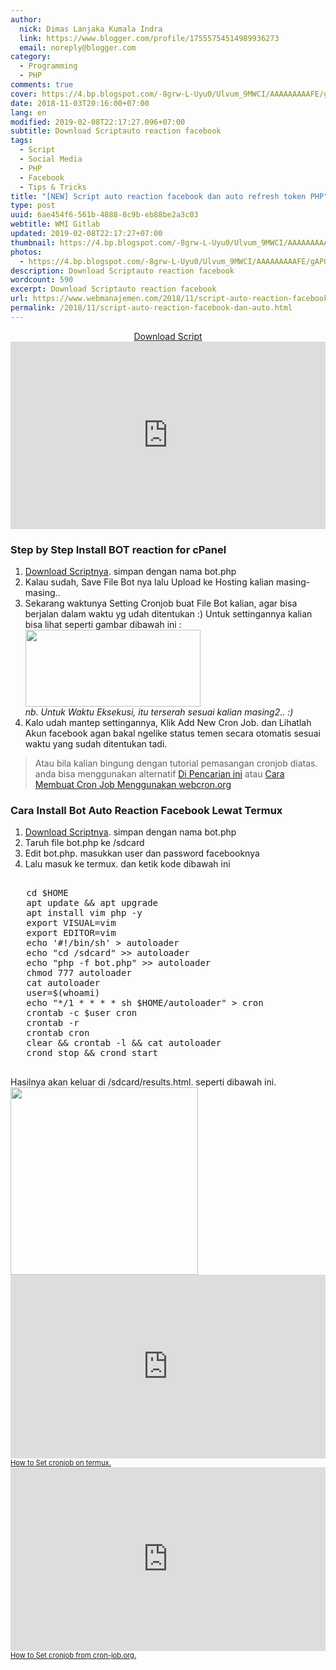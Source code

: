 ```yaml
---
author:
  nick: Dimas Lanjaka Kumala Indra
  link: https://www.blogger.com/profile/17555754514989936273
  email: noreply@blogger.com
category:
  - Programming
  - PHP
comments: true
cover: https://4.bp.blogspot.com/-8grw-L-Uyu0/Ulvum_9MWCI/AAAAAAAAAFE/gAP0SrSBdWE/s280/cp.png
date: 2018-11-03T20:16:00+07:00
lang: en
modified: 2019-02-08T22:17:27.096+07:00
subtitle: Download Scriptauto reaction facebook
tags:
  - Script
  - Social Media
  - PHP
  - Facebook
  - Tips & Tricks
title: "[NEW] Script auto reaction facebook dan auto refresh token PHP"
type: post
uuid: 6ae454f6-561b-4888-8c9b-eb88be2a3c03
webtitle: WMI Gitlab
updated: 2019-02-08T22:17:27+07:00
thumbnail: https://4.bp.blogspot.com/-8grw-L-Uyu0/Ulvum_9MWCI/AAAAAAAAAFE/gAP0SrSBdWE/s280/cp.png
photos:
  - https://4.bp.blogspot.com/-8grw-L-Uyu0/Ulvum_9MWCI/AAAAAAAAAFE/gAP0SrSBdWE/s280/cp.png
description: Download Scriptauto reaction facebook
wordcount: 590
excerpt: Download Scriptauto reaction facebook
url: https://www.webmanajemen.com/2018/11/script-auto-reaction-facebook-dan-auto.html
permalink: /2018/11/script-auto-reaction-facebook-dan-auto.html
---
```


<div class="">   <center><a href="https://pastebin.com/b0Q8JkH5" class="w3-btn w3-green" rel="noopener noreferer nofollow">Download Script</a></center><iframe src="https://pastebin.com/raw/b0Q8JkH5" frameborder="0" width="100%" height="300px">auto reaction facebook</iframe>  </div>  <div>   <h3>Step by Step Install BOT reaction for <strong>cPanel</strong></h3>   <ol><li><a href="https://pastebin.com/b0Q8JkH5" class="w3-text-green" rel="noopener noreferer nofollow">Download Scriptnya</a>. simpan dengan nama bot.php</li>   <li>Kalau sudah, Save File Bot nya lalu Upload ke Hosting kalian masing-masing.. </li>   <li>Sekarang waktunya Setting Cronjob buat File Bot kalian, agar bisa berjalan dalam waktu yg udah ditentukan :) Untuk settingannya kalian bisa lihat seperti gambar dibawah ini :</li>   <div>     <img border="0" height="123" src="https://4.bp.blogspot.com/-8grw-L-Uyu0/Ulvum_9MWCI/AAAAAAAAAFE/gAP0SrSBdWE/s280/cp.png" width="280">   </div>   <div>    <em>nb. Untuk Waktu Eksekusi, itu terserah sesuai kalian masing2.. :)</em>   </div>   <li>Kalo udah mantep settingannya, Klik Add New Cron Job. dan Lihatlah Akun facebook agan bakal ngelike status temen secara otomatis sesuai waktu yang sudah ditentukan tadi.</li>   </ol>   <blockquote>Atau bila kalian bingung dengan tutorial pemasangan cronjob diatas. anda bisa menggunakan alternatif <a href="https://cse.google.com/cse?cof=FORID:0&amp;cx=partner-pub-7975270895217217:8541237564&amp;q=cronjob" class="w3-text-red" rel="noopener noreferer nofollow">Di Pencarian ini</a> atau <a href="https://web-manajemen.blogspot.com/2018/11/cara-membuat-cron-job-menggunakan.html">Cara Membuat Cron Job Menggunakan webcron.org</a></blockquote>  </div>  <div>   <h3>Cara Install Bot Auto Reaction Facebook Lewat Termux</h3>   <ol>    <li>     <a href="https://pastebin.com/b0Q8JkH5" class="w3-text-green" rel="noopener noreferer nofollow">Download Scriptnya</a>. simpan dengan nama bot.php     </li>    <li>Taruh file bot.php ke /sdcard</li>    <li>Edit bot.php. masukkan user dan password facebooknya</li>    <li>Lalu masuk ke termux. dan ketik kode dibawah ini</li>   </ol>   <pre><br>   cd $HOME<br>   apt update &amp;&amp; apt upgrade<br>   apt install vim php -y<br>   export VISUAL=vim<br>   export EDITOR=vim<br>   echo '#!/bin/sh' &gt; autoloader<br>   echo "cd /sdcard" &gt;&gt; autoloader<br>   echo "php -f bot.php" &gt;&gt; autoloader<br>   chmod 777 autoloader<br>   cat autoloader<br>   user=$(whoami)<br>   echo "*/1 * * * * sh $HOME/autoloader" &gt; cron<br>   crontab -c $user cron<br>   crontab -r<br>   crontab cron<br>   clear &amp;&amp; crontab -l &amp;&amp; cat autoloader<br>   crond stop &amp;&amp; crond start<br>   </pre>   Hasilnya akan keluar di /sdcard/results.html. seperti dibawah ini.     <div class="w3-center">    <img src="https://res.cloudinary.com/dimaslanjaka/image/fetch/https://imgdb.net/images/4306.jpg" class="w3-center" width="300" height="300">    </div>  </div> <iframe width="100%" height="294" src="https://www.youtube.com/embed/-ImhbXQEdPI?&amp;theme=dark&amp;autohide=2" frameborder="0"></iframe><div style="font-size: 0.8em"><a href="https://youtu.be/-ImhbXQEdPI" rel="noopener noreferer nofollow">How to Set cronjob on termux.</a></div><iframe width="100%" height="294" src="https://www.youtube.com/embed/nDKrTtemAyI?&amp;theme=dark&amp;autohide=2" frameborder="0"></iframe><div style="font-size: 0.8em"><a href="https://youtu.be/nDKrTtemAyI" rel="noopener noreferer nofollow">How to Set cronjob from cron-job.org.</a></div>